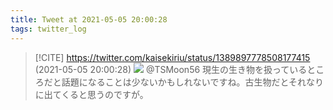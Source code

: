 ```yaml
---
title: Tweet at 2021-05-05 20:00:28
tags: twitter_log
---
```


> [!CITE] https://twitter.com/kaisekiriu/status/1389897778508177415 (2021-05-05 20:00:28)
> ![](https://twitter.com/kaisekiriu/status/1389897778508177415)
> @TSMoon56 現生の生き物を扱っているところだと話題になることは少ないかもしれないですね。古生物だとそれなりに出てくると思うのですが。
